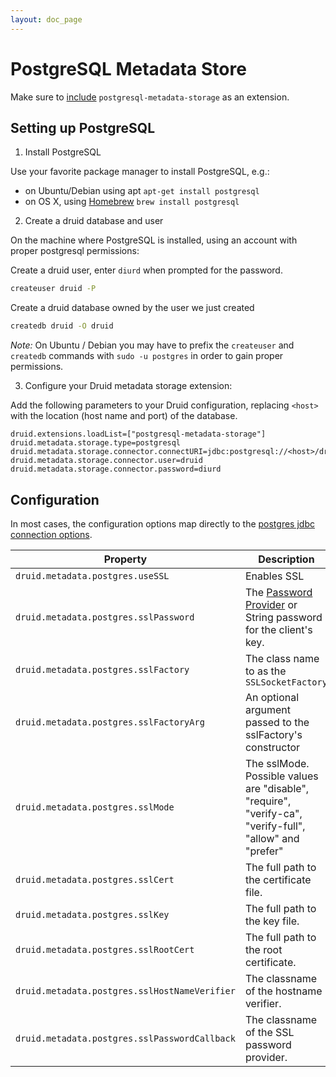 ```yaml
---
layout: doc_page
---
```


# PostgreSQL Metadata Store

Make sure to [include](../../operations/including-extensions.html) `postgresql-metadata-storage` as an extension.

## Setting up PostgreSQL

1. Install PostgreSQL

  Use your favorite package manager to install PostgreSQL, e.g.:
  - on Ubuntu/Debian using apt `apt-get install postgresql`
  - on OS X, using [Homebrew](http://brew.sh/) `brew install postgresql`

2. Create a druid database and user

  On the machine where PostgreSQL is installed, using an account with proper
  postgresql permissions:

  Create a druid user, enter `diurd` when prompted for the password.

  ```bash
  createuser druid -P
  ```

  Create a druid database owned by the user we just created

  ```bash
  createdb druid -O druid
  ```

  *Note:* On Ubuntu / Debian you may have to prefix the `createuser` and
  `createdb` commands with `sudo -u postgres` in order to gain proper
  permissions.

3. Configure your Druid metadata storage extension:

  Add the following parameters to your Druid configuration, replacing `<host>`
  with the location (host name and port) of the database.

  ```properties
  druid.extensions.loadList=["postgresql-metadata-storage"]
  druid.metadata.storage.type=postgresql
  druid.metadata.storage.connector.connectURI=jdbc:postgresql://<host>/druid
  druid.metadata.storage.connector.user=druid
  druid.metadata.storage.connector.password=diurd
  ```

## Configuration
In most cases, the configuration options map directly to the [postgres jdbc connection options](https://jdbc.postgresql.org/documentation/head/connect.html).

|Property|Description|Default|Required|
|--------|-----------|-------|--------|
| `druid.metadata.postgres.useSSL` | Enables SSL | `false` | no |
| `druid.metadata.postgres.sslPassword` | The [Password Provider](../../operations/password-provider.html) or String password for the client's key. | none | no |
| `druid.metadata.postgres.sslFactory` | The class name to as the `SSLSocketFactory` | none | no |
| `druid.metadata.postgres.sslFactoryArg` | An optional argument passed to the sslFactory's constructor | none | no |
| `druid.metadata.postgres.sslMode` | The sslMode. Possible values are "disable", "require", "verify-ca", "verify-full", "allow" and "prefer"| none | no |
| `druid.metadata.postgres.sslCert` | The full path to the certificate file. | none | no |
| `druid.metadata.postgres.sslKey` | The full path to the key file. | none | no |
| `druid.metadata.postgres.sslRootCert` | The full path to the root certificate. | none | no |
| `druid.metadata.postgres.sslHostNameVerifier` | The classname of the hostname verifier. | none | no |
| `druid.metadata.postgres.sslPasswordCallback` | The classname of the SSL password provider. | none | no |

